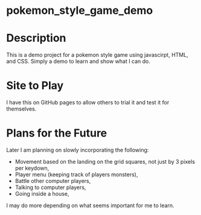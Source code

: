 # pokemon_style_game_demo
<h1>Description</h1>
This is a demo project for a pokemon style game using javascirpt, HTML, and CSS. Simply a demo to learn and show what I can do.
<h1>Site to Play</h1>
I have this on GitHub pages to allow others to trial it and test it for themselves.
<h1>Plans for the Future</h1>
Later I am planning on slowly incorporating the following:
<ul>
  <li>Movement based on the landing on the grid squares, not just by 3 pixels per keydown,</li>
  <li>Player menu (keeping track of players monsters),</li>
  <li>Battle other computer players,</li>
  <li>Talking to computer players,</li>
  <li>Going inside a house,</li>
</ul>
I may do more depending on what seems important for me to learn.
